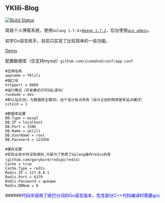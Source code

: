 ## YKlili-Blog

[![Build Status](https://travis-ci.org/sinmahod/yklili.svg?branch=master)](https://travis-ci.org/sinmahod/yklili)

简易个人博客系统，使用`Golang 1.7.4`+[`Beego 1.7.2`](https://github.com/astaxie/beego)，后台使用[`ace admin`](https://github.com/bopoda/ace)。

初学Go语言练手，目前只实现了比较简单的一些功能。

[Demo](https://blog.yklili.com)

配置数据库（仅支持mysql）`github.com/sinmahod/conf/app.conf`
```
#应用名称
appname = YKlili
#端口号
httpport = 8080
#运行模式（开发模式打印SQL语句）
runmode = dev
#默认站点ID，为数据库主键ID，这个设计有点失败（设计之初的构想是多站点模式）
siteid = 1

#数据库设置
DB.Type = mysql
DB.IP = localhost
DB.Port = 3306
DB.Name = yklili
DB.UserName = root
DB.Password = 123456

#缓存设置
#实际业务中并没有用到,只是为了熟悉了Golang操作redis的库(github.com/garyburd/redigo/redis）
Cache = true
Cache.Type = redis
Redis.IP = 127.0.0.1
Redis.Port = 6379
Redis.Password = qweqwe
Redis.DBNum = 0
```

######<font color=blue>代码中调用了结巴分词的Go语言版本，包含部分C++代码编译时需要gcc</font>
